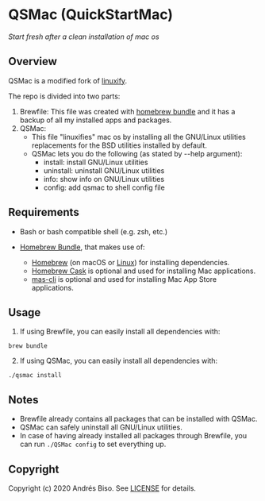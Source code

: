 # QSMac (QuickStartMac)
*Start fresh after a clean installation of mac os*

## Overview

QSMac is a modified fork of [linuxify](https://github.com/fabiomaia/linuxify).

The repo is divided into two parts:
1. Brewfile: This file was created with [homebrew bundle](https://github.com/Homebrew/homebrew-bundle) and it has a backup of all my installed apps and packages.
2. QSMac:
    - This file "linuxifies" mac os by installing all the GNU/Linux utilities replacements for the BSD utilities installed by default.
    - QSMac lets you do the following (as stated by --help argument):
        - install: install GNU/Linux utilities
        - uninstall: uninstall GNU/Linux utilities
        - info: show info on GNU/Linux utilities
        - config: add qsmac to shell config file

## Requirements

- Bash or bash compatible shell (e.g. zsh, etc.)

- [Homebrew Bundle](https://github.com/Homebrew/homebrew-bundle), that makes use of:
    - [Homebrew](https://github.com/Homebrew/brew) (on macOS or [Linux](https://docs.brew.sh/Homebrew-on-Linux)) for installing dependencies.
    - [Homebrew Cask](https://github.com/Homebrew/homebrew-cask) is optional and used for installing Mac applications.
    - [mas-cli](https://github.com/mas-cli/mas) is optional and used for installing Mac App Store applications.

## Usage

1. If using Brewfile, you can easily install all dependencies with:
```
brew bundle
```
2. If using QSMac, you can easily install all dependencies with:
```
./qsmac install
```

## Notes

- Brewfile already contains all packages that can be installed with QSMac.
- QSMac can safely uninstall all GNU/Linux utilities.
- In case of having already installed all packages through Brewfile, you can run ``` ./QSMac config ``` to set everything up.

## Copyright

Copyright (c) 2020 Andrés Biso. See [LICENSE](https://github.com/andresbiso/QSMac/blob/master/LICENSE) for details.

